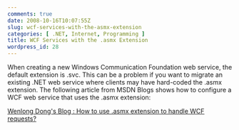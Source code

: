 ```yaml
---
comments: true
date: 2008-10-16T10:07:55Z
slug: wcf-services-with-the-asmx-extension
categories: [ .NET, Internet, Programming ]
title: WCF Services with the .asmx Extension
wordpress_id: 28
---
```


When creating a new Windows Communication Foundation web service, the default extension is .svc. This can be a problem if you want to migrate an existing .NET web service where clients may have hard-coded the .asmx extension. The following article from MSDN Blogs shows how to configure a WCF web service that uses the .asmx extension:

[Wenlong Dong's Blog : How to use .asmx extension to handle WCF requests?](http://blogs.msdn.com/wenlong/archive/2007/09/18/how-to-use-asmx-extension-to-handle-wcf-requests.aspx)
